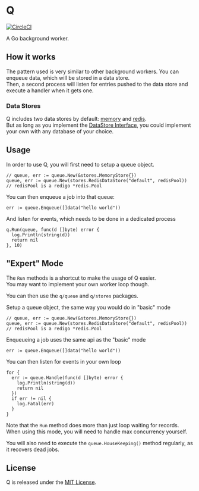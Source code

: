 # Q

[![CircleCI](https://circleci.com/gh/dmathieu/q/tree/master.svg?style=svg)](https://circleci.com/gh/dmathieu/q/tree/master)

A Go background worker.

## How it works

The pattern used is very similar to other background workers. You can enqueue data, which will be stored in a data store.  
Then, a second process will listen for entries pushed to the data store and execute a handler when it gets one.

### Data Stores

Q includes two data stores by default: [memory](stores/memory.go) and [redis](stores/redis.go).  
But as long as you implement the [DataStore Interface](stores/main.go), you could implement your own with any database of your choice.

## Usage

In order to use Q, you will first need to setup a queue object.

```golang
// queue, err := queue.New(&stores.MemoryStore{})
queue, err := queue.New(stores.RedisDataStore("default", redisPool)) // redisPool is a redigo *redis.Pool
```

You can then enqueue a job into that queue:

```golang
err := queue.Enqueue([]data("hello world"))
```

And listen for events, which needs to be done in a dedicated process

```golang
q.Run(queue, func(d []byte) error {
  log.Println(string(d))
  return nil
}, 10)
```

## "Expert" Mode

The `Run` methods is a shortcut to make the usage of Q easier.  
You may want to implement your own worker loop though.

You can then use the `q/queue` and `q/stores` packages.

Setup a queue object, the same way you would do in "basic" mode

```golang
// queue, err := queue.New(&stores.MemoryStore{})
queue, err := queue.New(stores.RedisDataStore("default", redisPool)) // redisPool is a redigo *redis.Pool
```

Enqueueing a job uses the same api as the "basic" mode

```golang
err := queue.Enqueue([]data("hello world"))
```

You can then listen for events in your own loop

```golang
for {
  err := queue.Handle(func(d []byte) error {
    log.Println(string(d))
    return nil
  })
  if err != nil {
    log.Fatal(err)
  }
}
```

Note that the `Run` method does more than just loop waiting for records.
When using this mode, you will need to handle max concurrency yourself.

You will also need to execute the `queue.HouseKeeping()` method regularly, as it recovers dead jobs.

## License

Q is released under the [MIT License](http://www.opensource.org/licenses/MIT).
